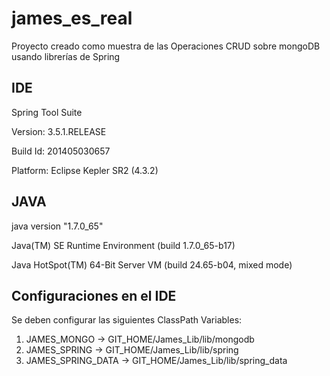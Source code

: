james_es_real
=============

Proyecto creado como muestra de las Operaciones CRUD sobre mongoDB usando librerías de Spring

IDE
---

Spring Tool Suite

Version: 3.5.1.RELEASE

Build Id: 201405030657

Platform: Eclipse Kepler SR2 (4.3.2)

JAVA
----

java version "1.7.0_65"

Java(TM) SE Runtime Environment (build 1.7.0_65-b17)

Java HotSpot(TM) 64-Bit Server VM (build 24.65-b04, mixed mode)

Configuraciones en el IDE
-------------------------

Se deben configurar las siguientes ClassPath Variables:

1. JAMES_MONGO -> GIT_HOME/James_Lib/lib/mongodb
2. JAMES_SPRING -> GIT_HOME/James_Lib/lib/spring
3. JAMES_SPRING_DATA -> GIT_HOME/James_Lib/lib/spring_data
